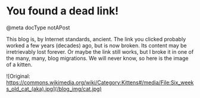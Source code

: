 # You found a dead link!

@meta docType notAPost

This blog is, by Internet standards, ancient. The link you clicked probably worked a few years (decades) ago, but is now broken. Its content may be irretrievably lost forever. Or maybe the link still works, but I broke it in one of the many, many, blog migrations. We will never know, so here is the image of a kitten.

![Original: https://commons.wikimedia.org/wiki/Category:Kittens#/media/File:Six_weeks_old_cat_(aka).jpg](/blog_img/cat.jpg)

